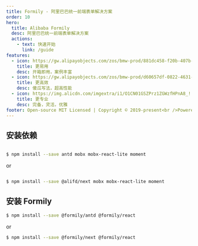 ```yaml
---
title: Formily - 阿里巴巴统一前端表单解决方案
order: 10
hero:
  title: Alibaba Formily
  desc: 阿里巴巴统一前端表单解决方案
  actions:
    - text: 快速开始
      link: /guide
features:
  - icon: https://gw.alipayobjects.com/zos/bmw-prod/881dc458-f20b-407b-947a-95104b5ec82b/k79dm8ih_w144_h144.png
    title: 更易用
    desc: 开箱即用，案例丰富
  - icon: https://gw.alipayobjects.com/zos/bmw-prod/d60657df-0822-4631-9d7c-e7a869c2f21c/k79dmz3q_w126_h126.png
    title: 更高效
    desc: 傻瓜写法，超高性能
  - icon: https://img.alicdn.com/imgextra/i1/O1CN01GSZPrz1ZGWzfHPnA8_!!6000000003167-55-tps-800-800.svg
    title: 更专业
    desc: 完备，灵活，优雅
footer: Open-source MIT Licensed | Copyright © 2019-present<br />Powered by self
---
```


## 安装依赖

```bash

$ npm install --save antd mobx mobx-react-lite moment

```

or

```bash

$ npm install --save @alifd/next mobx mobx-react-lite moment

```

## 安装 Formily

```bash
$ npm install --save @formily/antd @formily/react

```

or

```bash
$ npm install --save @formily/next @formily/react

```
